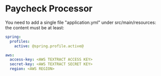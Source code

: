 # Paycheck Processor

You need to add a single file "application.yml" under src/main/resources:
the content must be at least:
```yml
spring:
  profiles:
    active: @spring.profile.active@

aws:
  access-key: <AWS TEXTRACT ACCESS KEY>
  secret-key: <AWS TEXTRACT SECRET KEY>
  region: <AWS REGION>

```